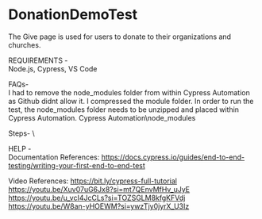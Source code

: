 # DonationDemoTest

The Give page is used for users to donate to their organizations and churches.

REQUIREMENTS - \
Node.js, 
Cypress, 
VS Code

FAQs- \
I had to remove the node_modules folder from within Cypress Automation as Github didnt allow it. I compressed the module folder. 
In order to run the test, the node_modules folder needs to be unzipped and placed within Cypress Automation. Cypress Automation\node_modules

Steps- \


HELP -  \
Documentation References:
https://docs.cypress.io/guides/end-to-end-testing/writing-your-first-end-to-end-test

Video References:
https://bit.ly/cypress-full-tutorial
https://youtu.be/Xuv07uG6Jx8?si=mt7QEnvMfHv_uJyE
https://youtu.be/u_vcI4JcCLs?si=TOZSGLM8kfgKFVdj
https://youtu.be/W8an-yHOEWM?si=ywzTjy0jyrX_U3Iz
